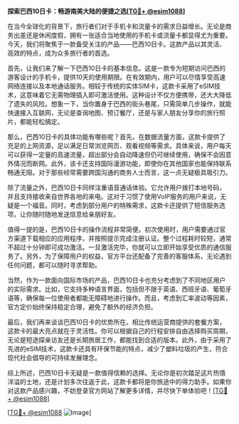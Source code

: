 **探索巴西10日卡：畅游南美大陆的便捷之选[[TG💪+ @esim1088](https://t.me/s/esim1088)]**

在当今全球化的背景下，旅行者们对于手机卡和流量卡的需求日益增长。无论是商务出差还是休闲度假，拥有一张适合当地使用的手机卡或流量卡都显得尤为重要。今天，我们将聚焦于一款备受关注的产品——巴西10日卡。这款产品以其灵活、高效的特点，成为众多旅行者的首选。

首先，让我们来了解一下巴西10日卡的基本信息。这是一款专为短期访问巴西的游客设计的手机卡，提供10天的使用期限。在有效期内，用户可以尽情享受高速网络连接以及本地通话服务。相较于传统的实体SIM卡，这款卡采用了eSIM技术，这意味着它无需物理插入即可激活使用。这种设计不仅方便携带，还大大降低了遗失的风险。想象一下，当你置身于巴西的街头巷尾，只需简单几步操作，就能快速接入互联网，无论是查询地图、预订餐厅，还是与家人朋友分享你的旅行照片，都能轻松搞定。

那么，巴西10日卡的具体功能有哪些呢？首先，在数据流量方面，这款卡提供了充足的上网资源，足以满足日常浏览网页、观看视频等需求。具体来说，用户每天可以获得一定量的高速流量，超出部分会自动降速但仍可继续使用，确保不会因意外情况而断网。此外，该卡还支持国际漫游功能，即使你在其他国家也能保持联系畅通无阻。对于那些经常需要跨国沟通的商务人士而言，这一点无疑极具吸引力。

除了流量之外，巴西10日卡同样注重语音通话体验。它允许用户拨打本地号码，并且支持接收来自世界各地的来电。这对于习惯了使用VoIP服务的用户来说，无疑是一个福音。同时，考虑到部分用户的特殊需求，这款卡还提供了短信服务选项，让你随时随地发送信息给亲朋好友。

值得一提的是，巴西10日卡的操作流程非常简便。初次使用时，用户需要通过官方渠道下载相应的应用程序，并按照提示完成注册认证。整个过程耗时较短，通常不超过十分钟即可成功激活。一旦激活完毕，你就可以立即开始享受优质的通信服务了。另外，为了保障用户的权益，官方平台还配备了完善的客服体系，无论遇到任何问题，都可以随时寻求帮助。

当然，作为一款面向国际市场的产品，巴西10日卡也充分考虑到了不同地区用户的实际需求。比如，它支持多种语言界面，包括但不限于英语、西班牙语、葡萄牙语等，确保每一位使用者都能无障碍地进行操作。而且，考虑到汇率波动等因素，官方定价始终保持稳定合理，避免了额外的经济负担。

最后，我们再来谈谈巴西10日卡的优势所在。相比传统运营商提供的套餐方案，这款卡的最大亮点就在于灵活性。你可以根据自己的行程安排自由选择购买周期，无论是短途探亲访友还是长期旅居工作，都能找到合适的版本。此外，由于采用了先进的eSIM技术，这款卡还具有环保节能的特点，减少了塑料垃圾的产生，符合现代社会倡导的可持续发展理念。

综上所述，巴西10日卡无疑是一款值得信赖的选择。无论你是初次踏足这片热情洋溢的土地，还是计划多次往返于此，这款卡都将是你旅途中的得力助手。如果你对这款产品感兴趣，不妨登录官方网站了解更多详情，并尽快下单体验吧！[[TG💪+ @esim1088](https://t.me/s/esim1088)]

[[TG💪+ @esim1088](https://t.me/s/esim1088) ![Image](https://i.postimg.cc/4NQfJmqS/Snipaste-2025-05-13-00-14-12.png)]